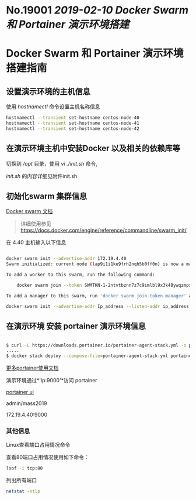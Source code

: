 
# No.19001 *2019-02-10 Docker Swarm 和 Portainer 演示环境搭建*

# Docker Swarm 和 Portainer 演示环境搭建指南

## 设置演示环境的主机信息

使用 *hostnamectl* 命令设置主机名称信息

```bash
hostnamectl --transient set-hostname centos-node-40
hostnamectl --transient set-hostname centos-node-41
hostnamectl --transient set-hostname centos-node-42
```

## 在演示环境主机中安装Docker 以及相关的依赖库等  

切换到 */opt* 目录，使用 *vi ./init.sh* 命令,

*init.sh* 的内容详细见附件init.sh

## 初始化swarm 集群信息

[Docker swarm 文档]( https://docs.docker.com/engine/reference/commandline/swarm_init/)

> 详细使用参见 https://docs.docker.com/engine/reference/commandline/swarm_init/ 

在 4.40 主机输入以下信息

```bash

docker swarm init --advertise-addr 172.19.4.40  
Swarm initialized: current node (lap9i1i1ke9frh2nqh5b0ff0n) is now a manager.

To add a worker to this swarm, run the following command:

    docker swarm join --token SWMTKN-1-2ntvtbznn7z7c9imlbl9x3k48ywqzmpx9og3xybzoqcd39vj7r-33mdjg2ud4vn9aofavkyiebrc 172.19.4.40:2377

To add a manager to this swarm, run 'docker swarm join-token manager' and follow the instructions.

```

```bash
docker swarm init --advertise-addr Ip_address --listen-addr ip_address
```

## 在演示环境 安装 portainer 演示环境信息

```bash

$ curl -L https://downloads.portainer.io/portainer-agent-stack.yml -o portainer-agent-stack.yml
.....
$ docker stack deploy --compose-file=portainer-agent-stack.yml portainer

```

[更多portainer使用文档](https://portainer.readthedocs.io/en/latest/deployment.html#inside-a-swarm-cluster)

演示环境通过*'ip:9000'*访问 portainer

[portainer ui](http://124.133.33.114:3102)

admin/mass2019

172.19.4.40:9000

### 其他信息

Linux查看端口占用情况命令

查看80端口占用情况使用如下命令：

```bash
lsof -i tcp:80
```

列出所有端口

```bash
netstat -ntlp
```
